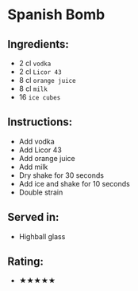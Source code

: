 # Spanish Bomb

## Ingredients:
- 2 cl `vodka`
- 2 cl `Licor 43`
- 8 cl `orange juice`
- 8 cl `milk`
- 16 `ice cubes`

## Instructions:
- Add vodka
- Add Licor 43
- Add orange juice
- Add milk
- Dry shake for 30 seconds
- Add ice and shake for 10 seconds
- Double strain

## Served in:
- Highball glass

## Rating:
- ★★★★★